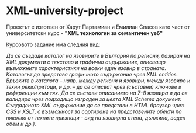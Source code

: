 # XML-university-project

Проектът е изготвен от Харут Партамиан и Емилиан Спасов като част от университетски курс - <strong>"XML технологии за семантичен уеб"</strong>

<p>Курсовото задание има следния вид:</p>
<em>Да се създаде каталог на язовирите в България по региони, базиран на XML документи с текстово и графично
съдържание, описващо възможните характеристики на всеки един язовир в страната. Каталогът да представя
графичното съдържание чрез XML entities. Връзките в каталога – напр. между региони и язовири, между
язовиро и техни реки/притоци, и др. – да се описват чрез (съставни) ключове и референции към тях. Да се
състави описанието на 7-8 язовира и да се валидира чрез подходящо изграден за целта XML Schema
документ.
Създаденото XML съдържание да се представи в HTML браузер чрез CSS и XSLT, с възможност за сортиране
на представените обекти по няколко от техните признаци - вид на язовирна стена, дължина, воден обем и др.).</em>
